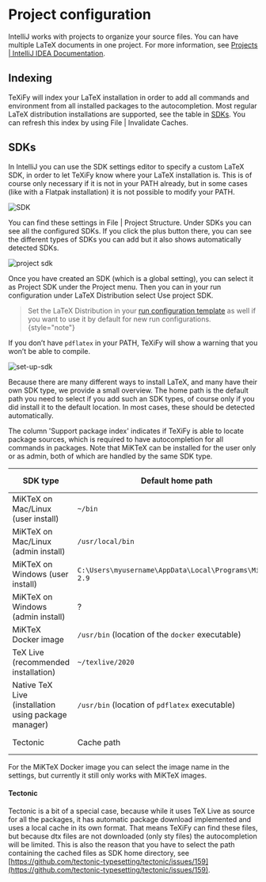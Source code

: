 # Project configuration

IntelliJ works with projects to organize your source files.
You can have multiple LaTeX documents in one project.
For more information, see [Projects | IntelliJ IDEA Documentation](https://www.jetbrains.com/help/idea/creating-and-managing-projects.html#project-formats).

## Indexing

TeXiFy will index your LaTeX installation in order to add all commands and environment from all installed packages to the autocompletion.
Most regular LaTeX distribution installations are supported, see the table in [SDKs](#sdks).
You can refresh this index by using <ui-path>File | Invalidate Caches</ui-path>.

## SDKs

In IntelliJ you can use the SDK settings editor to specify a custom LaTeX SDK, in order to let TeXiFy know where your LaTeX installation is.
This is of course only necessary if it is not in your PATH already, but in some cases (like with a Flatpak installation) it is not possible to modify your PATH.

![SDK](sdk.png)

You can find these settings in <ui-path>File | Project Structure</ui-path>.
Under SDKs you can see all the configured SDKs.
If you click the plus button there, you can see the different types of SDKs you can add but it also shows automatically detected SDKs.

![project sdk](project-sdk.png)

Once you have created an SDK (which is a global setting), you can select it as Project SDK under the Project menu.
Then you can in your run configuration under LaTeX Distribution select Use project SDK.

> Set the LaTeX Distribution in your [run configuration template](Running-a-LaTeX-file.md) as well if you want to use it by default for new run configurations.
{style="note"}

If you don’t have `pdflatex` in your PATH, TeXiFy will show a warning that you won’t be able to compile.

![set-up-sdk](set-up-sdk.png)

Because there are many different ways to install LaTeX, and many have their own SDK type, we provide a small overview.
The home path is the default path you need to select if you add such an SDK types, of course only if you did install it to the default location.
In most cases, these should be detected automatically.

The column 'Support package index' indicates if TeXiFy is able to locate package sources, which is required to have autocompletion for all commands in packages.
Note that MiKTeX can be installed for the user only or as admin, both of which are handled by the same SDK type.

| SDK type | Default home path | Supports package index |
| --- | --- | --- |
| MiKTeX on Mac/Linux (user install) | `~/bin` | yes |
| MiKTeX on Mac/Linux (admin install) | `/usr/local/bin` | no |
| MiKTeX on Windows (user install) | `C:\Users\myusername\AppData\Local\Programs\MiKTeX 2.9` | yes |
| MiKTeX on Windows (admin install) | ? | no |
| MiKTeX Docker image | `/usr/bin` (location of the `docker` executable) | no |
| TeX Live (recommended installation) | `~/texlive/2020` | yes |
| Native TeX Live (installation using package manager) | `/usr/bin` (location of `pdflatex` executable) | no |
| Tectonic | Cache path | yes (limited autocompletion) |

For the MiKTeX Docker image you can select the image name in the settings, but currently it still only works with MiKTeX images.

#### Tectonic
Tectonic is a bit of a special case, because while it uses TeX Live as source for all the packages, it has automatic package download implemented and uses a local cache in its own format.
That means TeXiFy can find these files, but because dtx files are not downloaded (only sty files) the autocompletion will be limited.
This is also the reason that you have to select the path containing the cached files as SDK home directory, see [https://github.com/tectonic-typesetting/tectonic/issues/159](https://github.com/tectonic-typesetting/tectonic/issues/159).

